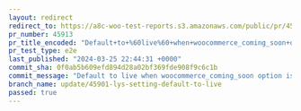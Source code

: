 ```yaml
---
layout: redirect
redirect_to: https://a8c-woo-test-reports.s3.amazonaws.com/public/pr/45913/e2e/index.html
pr_number: 45913
pr_title_encoded: "Default+to+%60live%60+when+woocommerce_coming_soon+option+is+not+available"
pr_test_type: e2e
last_published: "2024-03-25 22:44:31 +0000"
commit_sha: 0f0ab5b609efd894d28a02bf369fde908f9c6c1b
commit_message: "Default to live when woocommerce_coming_soon option is not available"
branch_name: update/45901-lys-setting-default-to-live
passed: true
---
```

